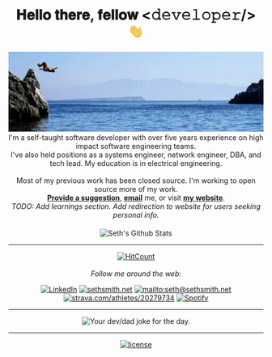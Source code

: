 <div align="center">
<h1> 𝐇𝐞𝐥𝐥𝐨 𝐭𝐡𝐞𝐫𝐞, 𝐟𝐞𝐥𝐥𝐨𝐰 <𝚍𝚎𝚟𝚎𝚕𝚘𝚙𝚎𝚛/> <img src="img/hi.gif" width="30px"></h1>
</div>

<div align="center">
<img src="img/welcome-to-sethyes-github.gif" alt="Welcome!" width="800"/>
</div>

<div align="center">
I'm a self-taught software developer with over five years experience on high impact software engineering teams.<br>
I've also held positions as a systems engineer, network engineer, DBA, and tech lead. My education is in electrical engineering. <br><br> 
Most of my previous work has been closed source. I'm working to open source more of my work. <br>
<a href="https://github.com/sethyes/sethyes/issues/new"><b>Provide a suggestion</b></a>, <a href="mailto:seth@sethsmith.net"><b>email</b></a> me, or visit <a href="https://sethsmith.net"><b>my website</b></a>.

<br>
<i>TODO: Add learnings section. Add redirection to website for users seeking personal info.</i> 
<br>
<br>
</div>

<div align="center">

<img align="center" src="https://github-readme-stats.vercel.app/api?username=sethyes&include_all_commits=true&count_private=true&show_icons=true&theme=transparent" alt="Seth's Github Stats">

<!-- (<img align="center" src="https://github-readme-stats.vercel.app/api/top-langs/?username=sethyes&include_all_commits=true&count_private=true&show_icons=true&theme=transparent" alt="Seth's Github Stats"> -->

</br>

---
  [![HitCount](https://hits.dwyl.com/sethyes/sethyes.svg?style=flat-square&show=unique)](http://hits.dwyl.com/sethyes/sethyes)
  <br>
  <br>
<i>Follow me around the web:</i><br>

<a href="https://www.linkedin.com/in/sethbsmith" target="_blank"><img src="https://img.shields.io/badge/LinkedIn-%230077B5.svg?&style=flat-square&logo=linkedin&logoColor=white" alt="LinkedIn"></a> 
<a href="https://www.sethsmith.net" target="_blank"><img src="https://img.shields.io/website?url=http%3A//www.sethsmith.net/index.html" alt="sethsmith.net"></a> 
<a href="mailto:seth@sethsmith.net" target="_blank"><img src="https://img.shields.io/badge/Gmail--informational?style=social&logo=gmail" alt="mailto:seth@sethsmith.net"></a> 
<a href="https://www.strava.com/athletes/20279734" target="_blank"><img src="https://img.shields.io/badge/-Strava-FC4C02?style=flat&logo=strava&logoColor=white" alt="strava.com/athletes/20279734"></a> 
<a href="https://open.spotify.com/user/b2fkxziy79xj2frgid7c6m2q8?si=ajGozLbzQOKfvlwJDRkTGg" target="_blank"><img src="https://img.shields.io/badge/Spotify-%231ED760.svg?&style=flat-square&logo=spotify&logoColor=white" alt="Spotify"></a>

</div>

-----
<div align="center">
<img src="https://readme-jokes.vercel.app/api" alt="Your dev/dad joke for the day." />

-----
</div>
<div align="center">
<a href="https://github.com/sethyes/sethyes/blob/main/LICENSE.md" target="_blank"><img src="https://img.shields.io/badge/License-MIT-green.svg" alt="license"></a>
</div>
